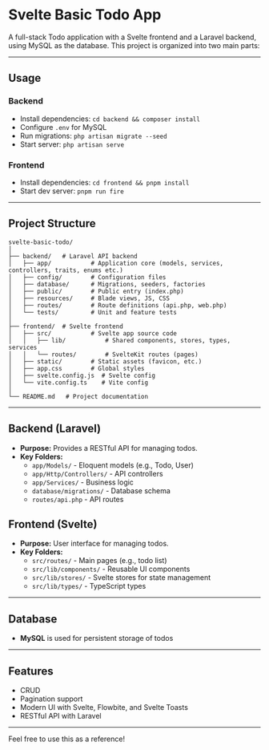 # Svelte Basic Todo App

A full-stack Todo application with a Svelte frontend and a Laravel backend, using MySQL as the database. This project is organized into two main parts:

---

## Usage

### Backend

- Install dependencies: `cd backend && composer install`
- Configure `.env` for MySQL
- Run migrations: `php artisan migrate --seed`
- Start server: `php artisan serve`

### Frontend

- Install dependencies: `cd frontend && pnpm install`
- Start dev server: `pnpm run fire`

---

## Project Structure

```
svelte-basic-todo/
│
├── backend/   # Laravel API backend
│   ├── app/           # Application core (models, services, controllers, traits, enums etc.)
│   ├── config/        # Configuration files
│   ├── database/      # Migrations, seeders, factories
│   ├── public/        # Public entry (index.php)
│   ├── resources/     # Blade views, JS, CSS
│   ├── routes/        # Route definitions (api.php, web.php)
│   └── tests/         # Unit and feature tests
│
├── frontend/  # Svelte frontend
│   ├── src/           # Svelte app source code
│   │   ├── lib/           # Shared components, stores, types, services
│   │   └── routes/        # SvelteKit routes (pages)
│   ├── static/        # Static assets (favicon, etc.)
│   ├── app.css        # Global styles
│   ├── svelte.config.js  # Svelte config
│   └── vite.config.ts    # Vite config
│
└── README.md   # Project documentation
```

---

## Backend (Laravel)

- **Purpose:** Provides a RESTful API for managing todos.
- **Key Folders:**
  - `app/Models/` - Eloquent models (e.g., Todo, User)
  - `app/Http/Controllers/` - API controllers
  - `app/Services/` - Business logic
  - `database/migrations/` - Database schema
  - `routes/api.php` - API routes

## Frontend (Svelte)

- **Purpose:** User interface for managing todos.
- **Key Folders:**
  - `src/routes/` - Main pages (e.g., todo list)
  - `src/lib/components/` - Reusable UI components
  - `src/lib/stores/` - Svelte stores for state management
  - `src/lib/types/` - TypeScript types

---

## Database

- **MySQL** is used for persistent storage of todos

---

## Features

- CRUD
- Pagination support
- Modern UI with Svelte, Flowbite, and Svelte Toasts
- RESTful API with Laravel

---

Feel free to use this as a reference!
